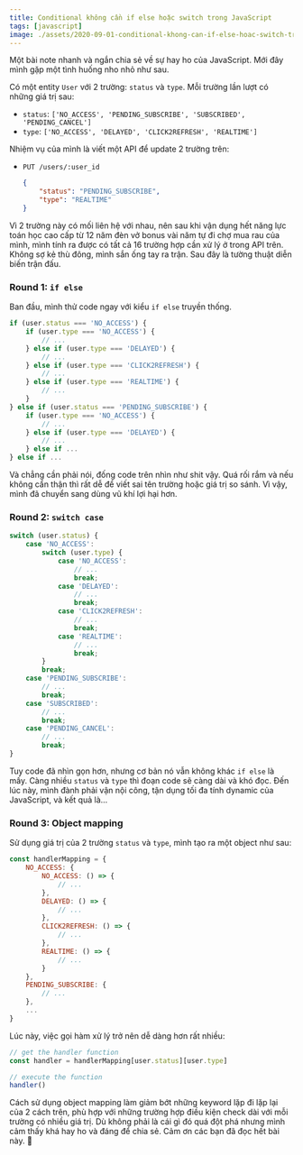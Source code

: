 ```yaml
---
title: Conditional không cần if else hoặc switch trong JavaScript
tags: [javascript]
image: ./assets/2020-09-01-conditional-khong-can-if-else-hoac-switch-trong-javascript/thumbnail.png
---
```


Một bài note nhanh và ngắn chia sẻ về sự hay ho của JavaScript. Mới đây mình gặp một tình huống nho nhỏ như sau.

<!-- truncate -->

Có một entity `User` với 2 trường: `status` và `type`. Mỗi trường lần lượt có những giá trị sau:
- `status`: `['NO_ACCESS', 'PENDING_SUBSCRIBE', 'SUBSCRIBED', 'PENDING_CANCEL']`
- `type`: `['NO_ACCESS', 'DELAYED', 'CLICK2REFRESH', 'REALTIME']`

Nhiệm vụ của mình là viết một API để update 2 trường trên:
- `PUT /users/:user_id`

	```json
	{
		"status": "PENDING_SUBSCRIBE",
		"type": "REALTIME"
	}
	```

Vì 2 trường này có mối liên hệ với nhau, nên sau khi vận dụng hết năng lực toán học cao cấp từ 12 năm đèn vở bonus vài năm tự đi chợ mua rau của mình, mình tính ra được có tất cả 16 trường hợp cần xử lý ở trong API trên. Không sợ kẻ thù đông, mình sắn ống tay ra trận. Sau đây là tường thuật diễn biến trận đấu.

### Round 1: `if else`

Ban đầu, mình thử code ngay với kiểu `if else` truyền thống.

```javascript
if (user.status === 'NO_ACCESS') {
    if (user.type === 'NO_ACCESS') {
        // ...
    } else if (user.type === 'DELAYED') {
        // ...
    } else if (user.type === 'CLICK2REFRESH') {
        // ...
    } else if (user.type === 'REALTIME') {
        // ...
    }
} else if (user.status === 'PENDING_SUBSCRIBE') {
    if (user.type === 'NO_ACCESS') {
        // ...
    } else if (user.type === 'DELAYED') {
        // ...
    } else if ...
} else if ...
```

Và chẳng cần phải nói, đống code trên nhìn như shit vậy. Quá rối rắm và nếu không cẩn thận thì rất dễ để viết sai tên trường hoặc giá trị so sánh. Vì vậy, mình đã chuyển sang dùng vũ khí lợi hại hơn.

### Round 2: `switch case`

```javascript
switch (user.status) {
    case 'NO_ACCESS':
        switch (user.type) {
            case 'NO_ACCESS':
                // ...
                break;
            case 'DELAYED':
                // ...
                break;
            case 'CLICK2REFRESH':
                // ...
                break;
            case 'REALTIME':
                // ...
                break;
        }
        break;
    case 'PENDING_SUBSCRIBE':
        // ...
        break;
    case 'SUBSCRIBED':
        // ...
        break;
    case 'PENDING_CANCEL':
        // ...
        break;
}
```

Tuy code đã nhìn gọn hơn, nhưng cơ bản nó vẫn không khác `if else` là mấy. Càng nhiều `status` và `type` thì đoạn code sẽ càng dài và khó đọc. Đến lúc này, mình đành phải vận nội công, tận dụng tối đa tính dynamic của JavaScript, và kết quả là...

### Round 3: Object mapping

Sử dụng giá trị của 2 trường `status` và `type`, mình tạo ra một object như sau:

```javascript
const handlerMapping = {
    NO_ACCESS: {
        NO_ACCESS: () => {
            // ...
        },
        DELAYED: () => {
            // ...
        },
        CLICK2REFRESH: () => {
            // ...
        },
        REALTIME: () => {
            // ...
        }
    },
    PENDING_SUBSCRIBE: {
        // ...
    },
    ...
}
```

Lúc này, việc gọi hàm xử lý trở nên dễ dàng hơn rất nhiều:

```javascript
// get the handler function
const handler = handlerMapping[user.status][user.type]

// execute the function
handler()
```

Cách sử dụng object mapping làm giảm bớt những keyword lặp đi lặp lại của 2 cách trên, phù hợp với những trường hợp điều kiện check dài với mỗi trường có nhiều giá trị. Dù không phải là cái gì đó quá đột phá nhưng mình cảm thấy khá hay ho và đáng để chia sẻ. Cảm ơn các bạn đã đọc hết bài này. 🤗
